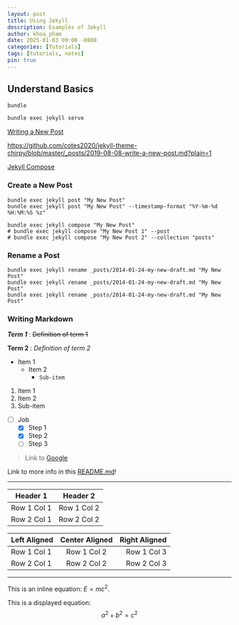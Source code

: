 ```yaml
---
layout: post
title: Using Jekyll
description: Examples of Jekyll
author: khoa_pham
date: 2025-01-03 09:00 -0800
categories: [Tutorials]
tags: [tutorials, notes]
pin: true
---
```


## Understand Basics

```bash
bundle

bundle exec jekyll serve
```

[Writing a New Post](https://chirpy.cotes.page/posts/write-a-new-post/)

<https://github.com/cotes2020/jekyll-theme-chirpy/blob/master/_posts/2019-08-08-write-a-new-post.md?plain=1>

[Jekyll Compose](https://github.com/jekyll/jekyll-compose)

### Create a New Post

```terminal
bundle exec jekyll post "My New Post"
bundle exec jekyll post "My New Post" --timestamp-format "%Y-%m-%d %H:%M:%S %z"

bundle exec jekyll compose "My New Post"
# bundle exec jekyll compose "My New Post 1" --post
# bundle exec jekyll compose "My New Post 2" --collection "posts"
```

### Rename a Post

```console
bundle exec jekyll rename _posts/2014-01-24-my-new-draft.md "My New Post"
bundle exec jekyll rename _posts/2014-01-24-my-new-draft.md "My New Post"
bundle exec jekyll rename _posts/2014-01-24-my-new-draft.md "My New Post"
```

### Writing Markdown

***Term 1***
: ~~Definition of term 1~~

**Term 2**
: _Definition of term 2_

- Item 1
  - Item 2
    - `Sub-item`

1. Item 1
2. Item 2
3. Sub-item

- [ ] Job
  - [x] Step 1
  - [x] Step 2
  - [ ] Step 3

> Link to [Google](https://www.google.com)

Link to more info in this [README.md](README.md)!

---

| Header 1 | Header 2 |
| -------- | -------- |
| Row 1 Col 1 | Row 1 Col 2 |
| Row 2 Col 1 | Row 2 Col 2 |


| Left Aligned | Center Aligned | Right Aligned |
|:------------ |:--------------:| -------------:|
| Row 1 Col 1  | Row 1 Col 2    | Row 1 Col 3   |
| Row 2 Col 1  | Row 2 Col 2    | Row 2 Col 3   |

***

This is an inline equation: $E = mc^2$.

This is a displayed equation:
$$
a^2 + b^2 = c^2
$$

